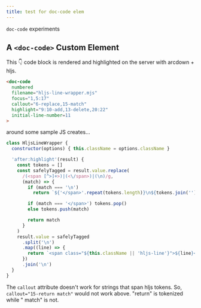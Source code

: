 ```yaml
---
title: test for doc-code elem
---
```


`doc-code` experiments

## A `<doc-code>` Custom Element

This 👇 code block is rendered and highlighted on the server with arcdown + hljs.

```html
<doc-code
  numbered
  filename="hljs-line-wrapper.mjs"
  focus="1,5:17"
  callout="6-replace,15-match"
  highlight="9:10-add,13-delete,20:22"
  initial-line-number=11
>
```

around some sample JS creates...

<doc-code numbered filename="hljs-line-wrapper.mjs" focus="1,5:17" callout="6-replace,15-match" highlight="9:10-add,13-delete,20:22" initial-line-number=11>

```javascript
class HljsLineWrapper {
  constructor(options) { this.className = options.className }

  'after:highlight'(result) {
    const tokens = []
    const safelyTagged = result.value.replace(
      /(<span [^>]+>)|(<\/span>)|(\n)/g,
      (match) => {
        if (match === '\n')
          return `${'</span>'.repeat(tokens.length)}\n${tokens.join('')}`

        if (match === '</span>') tokens.pop()
        else tokens.push(match)

        return match
      }
    )
    result.value = safelyTagged
      .split('\n')
      .map((line) => {
        return `<span class="${this.className || 'hljs-line'}">${line}</span>`
      })
      .join('\n')
  }
}
```

</doc-code>

<doc-callout level="caution">

The `callout` attribute doesn't work for strings that span hljs tokens.
So, `callout="15-return match"` would not work above. "return" is tokenized while " match" is not.

</doc-callout>

</doc-code>
